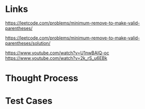 # Links
https://leetcode.com/problems/minimum-remove-to-make-valid-parentheses/

https://leetcode.com/problems/minimum-remove-to-make-valid-parentheses/solution/

https://www.youtube.com/watch?v=U1nwBAIQ-oc
https://www.youtube.com/watch?v=2k_rS_u6EBk

# Thought Process

# Test Cases

